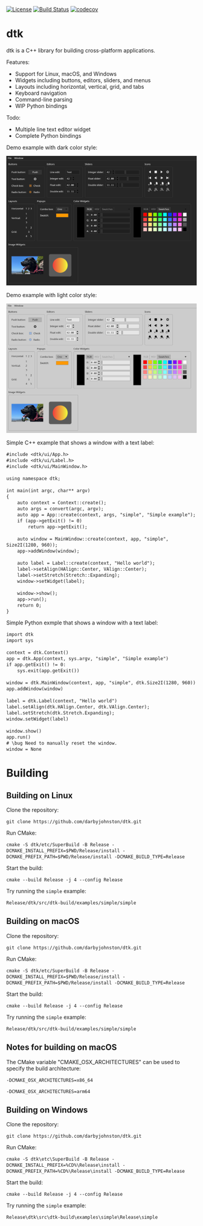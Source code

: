 [![License](https://img.shields.io/badge/License-BSD%203--Clause-blue.svg)](https://opensource.org/licenses/BSD-3-Clause)
[![Build Status](https://github.com/darbyjohnston/dtk/actions/workflows/ci-workflow.yml/badge.svg)](https://github.com/darbyjohnston/dtk/actions/workflows/ci-workflow.yml)
[![codecov](https://codecov.io/gh/codecov/example-cpp11-cmake/branch/master/graph/badge.svg)](https://codecov.io/gh/darbyjohnston/dtk)

dtk
===
dtk is a C++ library for building cross-platform applications.

Features:
* Support for Linux, macOS, and Windows
* Widgets including buttons, editors, sliders, and menus
* Layouts including horizontal, vertical, grid, and tabs
* Keyboard navigation
* Command-line parsing
* WIP Python bindings

Todo:
* Multiple line text editor widget
* Complete Python bindings

Demo example with dark color style:

![DemoDarkStyle](etc/Images/DemoDarkStyle.png)

Demo example with light color style:

![DemoLightStyle](etc/Images/DemoLightStyle.png)

Simple C++ example that shows a window with a text label:
```
#include <dtk/ui/App.h>
#include <dtk/ui/Label.h>
#include <dtk/ui/MainWindow.h>

using namespace dtk;

int main(int argc, char** argv)
{
    auto context = Context::create();
    auto args = convert(argc, argv);
    auto app = App::create(context, args, "simple", "Simple example");
    if (app->getExit() != 0)
        return app->getExit();

    auto window = MainWindow::create(context, app, "simple", Size2I(1280, 960));
    app->addWindow(window);

    auto label = Label::create(context, "Hello world");
    label->setAlign(HAlign::Center, VAlign::Center);
    label->setStretch(Stretch::Expanding);
    window->setWidget(label);

    window->show();
    app->run();
    return 0;
}
```

Simple Python exmple that shows a window with a text label:
```
import dtk
import sys
    
context = dtk.Context()
app = dtk.App(context, sys.argv, "simple", "Simple example")
if app.getExit() != 0:
    sys.exit(app.getExit())

window = dtk.MainWindow(context, app, "simple", dtk.Size2I(1280, 960))
app.addWindow(window)

label = dtk.Label(context, "Hello world")
label.setAlign(dtk.HAlign.Center, dtk.VAlign.Center);
label.setStretch(dtk.Stretch.Expanding);
window.setWidget(label)

window.show()
app.run()
# \bug Need to manually reset the window.
window = None

```


Building
========

Building on Linux
-----------------
Clone the repository:
```
git clone https://github.com/darbyjohnston/dtk.git
```
Run CMake:
```
cmake -S dtk/etc/SuperBuild -B Release -DCMAKE_INSTALL_PREFIX=$PWD/Release/install -DCMAKE_PREFIX_PATH=$PWD/Release/install -DCMAKE_BUILD_TYPE=Release
```
Start the build:
```
cmake --build Release -j 4 --config Release
```
Try running the `simple` example:
```
Release/dtk/src/dtk-build/examples/simple/simple
```

Building on macOS
-----------------
Clone the repository:
```
git clone https://github.com/darbyjohnston/dtk.git
```
Run CMake:
```
cmake -S dtk/etc/SuperBuild -B Release -DCMAKE_INSTALL_PREFIX=$PWD/Release/install -DCMAKE_PREFIX_PATH=$PWD/Release/install -DCMAKE_BUILD_TYPE=Release
```
Start the build:
```
cmake --build Release -j 4 --config Release
```
Try running the `simple` example:
```
Release/dtk/src/dtk-build/examples/simple/simple
```

Notes for building on macOS
---------------------------
The CMake variable "CMAKE_OSX_ARCHITECTURES" can be used to specify the build
architecture:
```
-DCMAKE_OSX_ARCHITECTURES=x86_64
```
```
-DCMAKE_OSX_ARCHITECTURES=arm64
```

Building on Windows
-------------------
Clone the repository:
```
git clone https://github.com/darbyjohnston/dtk.git
```
Run CMake:
```
cmake -S dtk\etc\SuperBuild -B Release -DCMAKE_INSTALL_PREFIX=%CD%\Release\install -DCMAKE_PREFIX_PATH=%CD%\Release\install -DCMAKE_BUILD_TYPE=Release
```
Start the build:
```
cmake --build Release -j 4 --config Release
```
Try running the `simple` example:
```
Release\dtk\src\dtk-build\examples\simple\Release\simple
```

